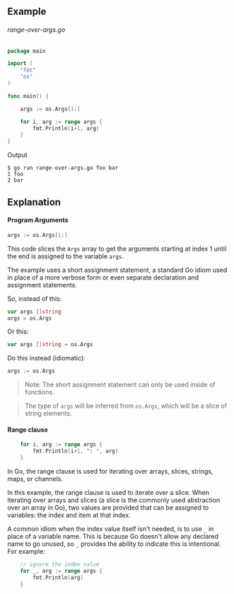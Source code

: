 ## Example
###### range-over-args.go
```go
package main

import (
	"fmt"
	"os"
)

func main() {

	args := os.Args[1:]

	for i, arg := range args {
		fmt.Println(i+1, arg)
	}
}
```

Output

```
$ go run range-over-args.go foo bar
1 foo
2 bar
```


## Explanation

#### Program Arguments

```go
args := os.Args[1:]
```

This code slices the `Args` array to get the arguments starting at index 1 until the end is assigned to the variable `args`. 

The example uses a short assignment statement, a standard Go idiom used in place of a more verbose form or even separate declaration and assignment statements.

So, instead of this:

```go
var args []string
args = os.Args
```

Or this:

```go
var args []string = os.Args
```

Do this instead (idiomatic):

```go
args := os.Args
```

> Note: The short assignment statement can only be used inside of functions.

> The type of `args` will be inferred from `os.Args`, which will be a slice of string elements.
#### Range clause

```go
	for i, arg := range args {
		fmt.Println(i+1, ": ", arg)
	}
```

In Go, the range clause is used for iterating over arrays, slices, strings, maps, or channels. 

In this example, the range clause is used to iterate over a slice. When iterating over arrays and slices (a slice is the commonly used abstraction over an array in Go), two values are provided that can be assigned to variables: the index and item at that index.

A common idiom when the index value itself isn't needed, is to use `_` in place of a variable name. This is because Go doesn't allow any declared name to go unused, so `_` provides the ability to indicate this is intentional. For example:

```go
	// ignore the index value
	for _, arg := range args {
		fmt.Println(arg)
	}
```
